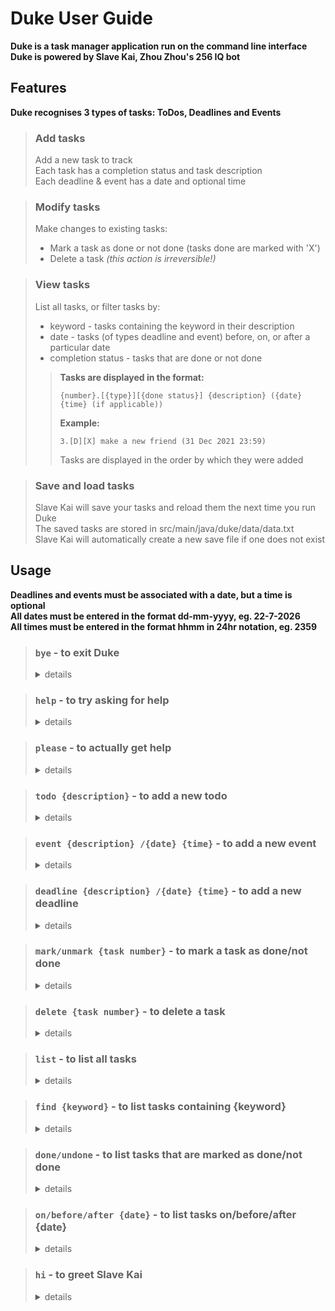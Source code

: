 # Duke User Guide

**Duke is a task manager application run on the command line interface  
Duke is powered by Slave Kai, Zhou Zhou's 256 IQ bot**

## Features

**Duke recognises 3 types of tasks: ToDos, Deadlines and Events**

> ### Add tasks
>Add a new task to track  
> Each task has a completion status and task description  
> Each deadline & event has a date and optional time

> ### Modify tasks
>Make changes to existing tasks:
>- Mark a task as done or not done (tasks done are marked with 'X')
>- Delete a task *(this action is irreversible!)*

> ### View tasks
>List all tasks, or filter tasks by:
>- keyword - tasks containing the keyword in their description
>- date - tasks (of types deadline and event) before, on, or after a particular date
>- completion status - tasks that are done or not done
>
>> **Tasks are displayed in the format:**
>>```
>>{number}.[{type}][{done status}] {description} ({date} {time} (if applicable))  
>>```
>>**Example:**
>>```
>>3.[D][X] make a new friend (31 Dec 2021 23:59)
>>```
>>Tasks are displayed in the order by which they were added

> ### Save and load tasks
>Slave Kai will save your tasks and reload them the next time you run Duke  
> The saved tasks are stored in src/main/java/duke/data/data.txt  
> Slave Kai will automatically create a new save file if one does not exist

## Usage

**Deadlines and events must be associated with a date, but a time is optional  
All dates must be entered in the format dd-mm-yyyy, eg. 22-7-2026  
All times must be entered in the format hhmm in 24hr notation, eg. 2359**

> ### `bye` - to exit Duke
><details><summary>details</summary>
><p>  
>
>Slave Kai will end Duke program and save tasks, if any
>> Example of usage:  
`bye`
>>
>>Expected outcome:  
> > Slave Kai ends Duke program and saves tasks, if any
>>```
>>Please don't go :(
>>------------------------------
>>Slaving tasks......
>>```
></p>
></details>

> ### `help` - to try asking for help
><details><summary>details</summary>
><p>  
>
>Slave Kai will consider helping
>> Example of usage:  
> `help`
>>
>>Expected outcome:  
> Slave Kai's decision to help
>>```
>>You asked for help, but I don't feel like helping ;p
>>Maybe try saying the magic word?
>>```
></p>
></details>

> ### `please` - to actually get help
><details><summary>details</summary>
><p>  
>
>Slave Kai will display help message
>> Example of usage:  
> `please`
>>
>>Expected outcome:  
> > Help message displaying available commands
>>```
>>Slave Kai is glad to help! 
>>Available commands: 
>>bye - to exit Duke
>>help - to try asking for help
>>please - to actually get help
>>todo {description} - to add a new todo
>>event {description} /{date} {time (optional)} - to add a new event
>>deadline {description} /{date} {time (optional)} - to add a new deadline
>>mark/unmark {task number} - to mark a task as done/not done
>>delete {task number} - to delete a task
>>list - to list all tasks
>>find {keyword} - to list tasks containing {keyword}
>>done/undone - to list tasks that are marked as done/not done
>>on/before/after {date} - to list tasks on/before/after {date}
>>
>>Note: all dates must be entered in the format dd-mm-yyyy, eg. 22-7-2026
>>and all times must be entered in the format hhmm, eg. 2359
>>```
></p>
></details>

> ### `todo {description}` - to add a new todo
><details><summary>details</summary>
><p>
>
>Slave Kai will add a new todo with {description}
>> Example of usage:  
> > `todo find a girlfriend`
>>
>>Expected outcome:  
> > Todo is created
>>```
>>Task added:
>>1.[T][ ] find a girlfriend
>>```
></p>
></details>

> ### `event {description} /{date} {time}` - to add a new event
><details><summary>details</summary>
><p>  
>
>Slave Kai will add a new event with {description} on {date} at {time (optional)}
>> Example of usage:  
> > `event go on a date /1-1-2066`
>>
>>Expected outcome:  
> > Event is created
>>```
>>Task added:
>>2.[E][ ] go on a date (1 Jan 2066)
>>```
></p>
></details>

> ### `deadline {description} /{date} {time}` - to add a new deadline
><details><summary>details</summary>
><p>  
>
>Slave Kai will add a new deadline with {description} on {date} at {time (optional)}
>> Example of usage:  
> > `deadline make a new friend /31-12-2021 2359`
>>
>>Expected outcome:  
> > Deadline is created
>>```
>>Task added:
>>3.[D][ ] make a new friend (31 Dec 2021 23:59)
>>```
></p>
></details>

> ### `mark/unmark {task number}` - to mark a task as done/not done
><details><summary>details</summary>
><p>  
>
>Slave Kai will mark that task as done/not done
>> Example of usage:  
> > `mark 3`
>>
>>Expected outcome:  
> > Task is marked as done/not done
>>```
>>Well done. I've marked this task as done:
>>3.[D][X] make a new friend (31 Dec 2021 23:59)
>>```
></p>
></details>

> ### `delete {task number}` - to delete a task
><details><summary>details</summary>
><p>  
>
>Slave Kai will delete that task (irreversible!)
>> Example of usage:  
> > `delete 3`
>>
>>Expected outcome:  
> > Task is deleted
>>```
>>Task deleted:
>>3.[D][X] make a new friend (31 Dec 2021 23:59)
>>```
></p>
></details>

> ### `list` - to list all tasks
><details><summary>details</summary>
><p>  
>
>Slave Kai will list all tasks and total number of tasks
>> Example of usage:  
> > `list`
>>
>>Expected outcome:  
> > All tasks in Slave Kai's memory
>>```
>>You have 2 tasks
>>1.[T][ ] find a girlfriend
>>2.[E][ ] go on a date (1 Jan 2066)
>>```
></p>
></details>

> ### `find {keyword}` - to list tasks containing {keyword}
><details><summary>details</summary>
><p>  
>
>Slave Kai will list tasks containing {keyword} in task description
>> Example of usage:  
> > `find friend`
>>
>>Expected outcome:  
> > Tasks containing friend in task description
>>```
>>Slave Kai found these 1 tasks:
>>1.[T][ ] find a girlfriend
>>```
></p>
></details>

> ### `done/undone` - to list tasks that are marked as done/not done
><details><summary>details</summary>
><p>  
>
>Slave Kai will list tasks that are marked as done/not done
>> Example of usage:  
> > `undone`
>>
>>Expected outcome:  
> > Tasks marked as not done
>>```
>>Slave Kai found these 2 tasks:
>>1.[T][ ] find a girlfriend
>>2.[E][ ] go on a date (1 Jan 2066)
>>```
></p>
></details>

> ### `on/before/after {date}` - to list tasks on/before/after {date}
><details><summary>details</summary>
><p>  
>
>Slave Kai will list tasks (of types deadline and event) on/before/after {date}
>> Example of usage:  
> > `after 22-7-2026`
>>
>>Expected outcome:  
> > Tasks (of types deadline and event) after {date}
>>```
>>Slave Kai found these 1 tasks:
>>2.[E][ ] go on a date (1 Jan 2066)
>>```
></p>
></details>

> ### `hi` - to greet Slave Kai
><details><summary>details</summary>
><p>  
>
>Slave Kai will respond with a greeting
>> Example of usage:  
> > `hi`
>>
>>Expected outcome:  
> > Slave Kai's response
>>```
>>Howdy!
>>```
></p>
></details>